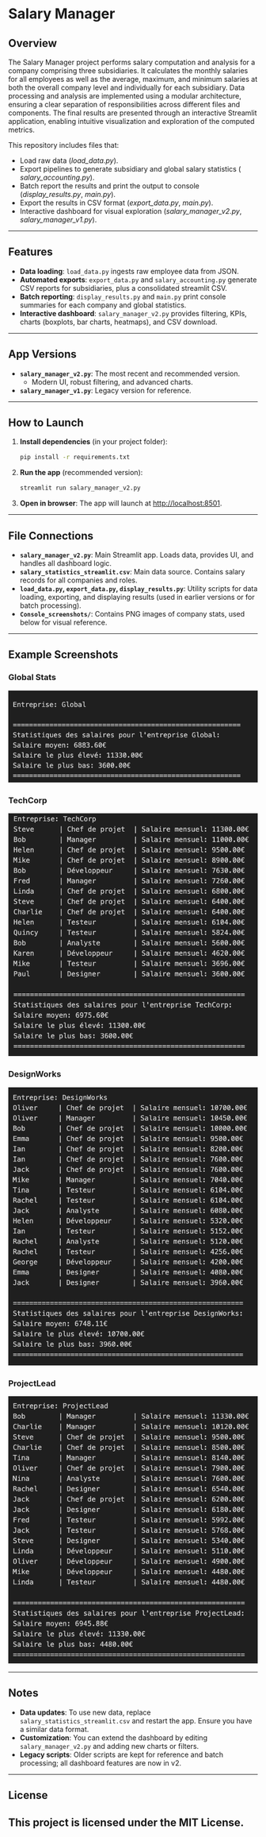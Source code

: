 # Salary Manager

## Overview

The Salary Manager project performs salary computation and analysis for a company comprising three subsidiaries. It calculates the monthly salaries for all employees as well as the average, maximum, and minimum salaries at both the overall company level and individually for each subsidiary. Data processing and analysis are implemented using a modular architecture, ensuring a clear separation of responsibilities across different files and components. The final results are presented through an interactive Streamlit application, enabling intuitive visualization and exploration of the computed metrics.

 This repository includes files that:
  - Load raw data (_load_data.py_).  
  - Export pipelines to generate subsidiary and global salary statistics ( _salary_accounting.py_).  
  - Batch report the results and print the output to console (_display_results.py_, _main.py_).  
  - Export the results in CSV format (_export_data.py_, _main.py_). 
  - Interactive dashboard for visual exploration (_salary_manager_v2.py_, _salary_manager_v1.py_).  

---

## Features

- **Data loading**: `load_data.py` ingests raw employee data from JSON.
- **Automated exports**: `export_data.py` and `salary_accounting.py` generate CSV reports for subsidiaries, plus a consolidated streamlit CSV.
- **Batch reporting**: `display_results.py` and `main.py` print console summaries for each company and global statistics.
- **Interactive dashboard**: `salary_manager_v2.py` provides filtering, KPIs, charts (boxplots, bar charts, heatmaps), and CSV download.

---

## App Versions

- **`salary_manager_v2.py`**: The most recent and recommended version.  
  - Modern UI, robust filtering, and advanced charts.
- **`salary_manager_v1.py`**: Legacy version for reference.

---

## How to Launch

1. **Install dependencies** (in your project folder):
	```bash
	pip install -r requirements.txt
	```
2. **Run the app** (recommended version):
	```bash
	streamlit run salary_manager_v2.py
	```
3. **Open in browser**: The app will launch at [http://localhost:8501](http://localhost:8501).

---

## File Connections

- **`salary_manager_v2.py`**: Main Streamlit app. Loads data, provides UI, and handles all dashboard logic.
- **`salary_statistics_streamlit.csv`**: Main data source. Contains salary records for all companies and roles.
- **`load_data.py`, `export_data.py`, `display_results.py`**: Utility scripts for data loading, exporting, and displaying results (used in earlier versions or for batch processing).
- **`Console_screenshots/`**: Contains PNG images of company stats, used below for visual reference.

---

## Example Screenshots

### Global Stats
![Global Stats](Console_screenshots/Global_stats.png)

### TechCorp
![TechCorp Stats](Console_screenshots/TechCorp_stats.png)

### DesignWorks
![DesignWorks Stats](Console_screenshots/DesignWorks_stats.png)

### ProjectLead
![ProjectLead Stats](Console_screenshots/ProjectLeadstats.png)


---

## Notes

- **Data updates**: To use new data, replace `salary_statistics_streamlit.csv` and restart the app. Ensure you have a similar data format.
- **Customization**: You can extend the dashboard by editing `salary_manager_v2.py` and adding new charts or filters.
- **Legacy scripts**: Older scripts are kept for reference and batch processing; all dashboard features are now in v2.

---

## License

This project is licensed under the MIT License.
---
